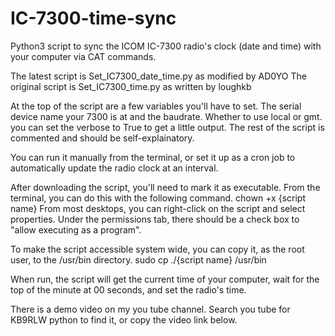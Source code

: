# IC-7300-time-sync
Python3 script to sync the ICOM IC-7300 radio's clock (date and time) with your computer via CAT commands.

The latest script is Set_IC7300_date_time.py as modified by AD0YO
The original script is Set_IC7300_time.py as written by loughkb

At the top of the script are a few variables you'll have to set.
The serial device name your 7300 is at and the baudrate.
Whether to use local or gmt.
you can set the verbose to True to get a little output.
The rest of the script is commented and should be self-explainatory.  

You can run it manually from the terminal, or set it up as a cron job to automatically update the radio clock at an interval.  

After downloading the script, you'll need to mark it as executable.  From the terminal, you can do this with the following command.
chown +x {script name}
From most desktops, you can right-click on the script and select properties.  Under the permissions tab, there should be a check box to "allow executing as a program".

To make the script accessible system wide, you can copy it,  as the root user, to the /usr/bin directory.
sudo cp ./{script name} /usr/bin

When run, the script will get the current time of your computer, wait for the top of the minute at 00 seconds, and set the radio's time.

There is a demo video on my you tube channel.  Search you tube for KB9RLW python to find it, or copy the video link below.
